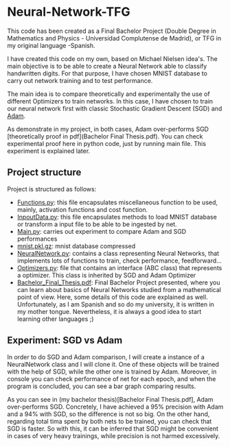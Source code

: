 # Neural-Network-TFG
 
This code has been created as a Final Bachelor Project (Double Degree in Mathematics and Physics - Universidad Complutense de Madrid), or TFG in my original language -Spanish.

I have created this code on my own, based on Michael Nielsen idea's. The main objective is to be able to create a Neural Network able to classify handwritten digits. For that purpose, I have chosen MNIST database to carry out network training and to test performance.

The main idea is to compare theoretically and experimentally the use of different Optimizers to train networks. In this case, I have chosen to train our neural network first with classic Stochastic Gradient Descent (SGD) and [Adam](https://arxiv.org/abs/1412.6980).

As demonstrate in my project, in both cases, Adam over-performs SGD [theoretically proof in pdf](Bachelor Final Thesis.pdf). You can check experimental proof here in python code, just by running main file. This experiment is explained later.

## Project structure

Project is structured as follows:
- [Functions.py](Functions.py): this file encapsulates miscellaneous function to be used, mainly, activation functions and cost function.
- [InpoutData.py](InputData.py): this file encapsulates methods to load MNIST database or transform a input file to be able to be ingested by net.
- [Main.py](Main.py): carries out experiment to compare Adam and SGD performances
- [mnist.pkl.gz](mnist.pkl.gz): mnist database compressed
- [NeuralNetwork.py](NeuralNetwork.py): contains a class representing Neural Networks, that implements lots of functions to train, check performance, feedforward...
- [Optimizers.py](Optimizers.py):  file that contains an interface (ABC class) that represents a optimizer. This class is inherited by SGD and Adam Optimizer 
- [Bachelor_Final_Thesis.pdf](Bachelor_Final_Thesis.pdf): Final Bachelor Project presented, where you can learn about basics of Neural Networks studied from a mathematical point of view. Here, some details of this code are explained as well. Unfortunately, as I am Spanish and so do my university, it is written in my mother tongue. Nevertheless, it is always a good idea to start learning other languages ;)

## Experiment: SGD vs Adam

In order to do SGD and Adam comparison, I will create a instance of a NeuralNetwork class and I will clone it. One of these objects will be trained with the help of SGD, while the other one is trained by Adam. Moreover, in console you can check performance of net for each epoch, and when the program is concluded, you can see a bar graph comparing results.

As you can see in (my bachelor thesis)[Bachelor Final Thesis.pdf], Adam over-performs SGD. Concretely, I have achieved a 95% precision with Adam and a 94% with SGD, so the difference is not so big. On the other hand, regarding total tima spent by both nets to be trained, you can check that SGD is faster. So with this, it can be inferred that SGD might be convenient in cases of very heavy trainings, while precision is not harmed excessively.
